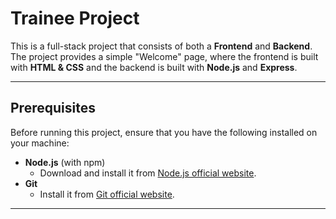 # Trainee Project

This is a full-stack project that consists of both a **Frontend** and **Backend**. The project provides a simple "Welcome" page, where the frontend is built with **HTML & CSS** and the backend is built with **Node.js** and **Express**.

---

## Prerequisites

Before running this project, ensure that you have the following installed on your machine:

- **Node.js** (with npm)
  - Download and install it from [Node.js official website](https://nodejs.org/).
- **Git**
  - Install it from [Git official website](https://git-scm.com/).

---
